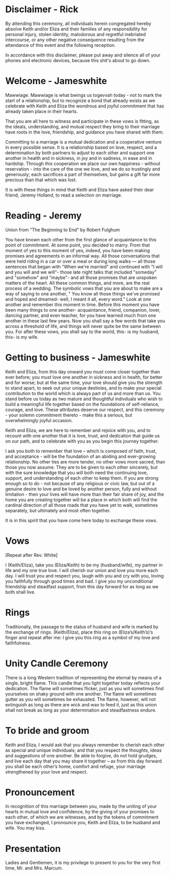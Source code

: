 # Disclaimer - Rick
By attending this ceremony, all individuals herein congregated hereby absolve Keith and/or Eliza and their families of any responsibility for personal injury, stolen identity, malodorous and regretful inebriated intercourse, or any other negative consequence resulting from the attendance of this event and the following reception.

In accordance with this disclaimer, please put away and silence all of your phones and electronic devices, because this shit's about to go down.

# Welcome - Jameswhite
Mawwiage. Mawwiage is what bwings us togevvah today - not to mark the start of a relationship, but to recognize a bond that already exists as we celebrate with Keith and Eliza the wondrous and joyful commitment that has already taken place in their hearts.

That you are all here to witness and participate in these vows is fitting, as the ideals, understanding, and mutual respect they bring to their marriage have roots in the love, friendship, and guidance you have shared with them.

Committing to a marriage is a mutual dedication and a cooperative venture in every possible sense. It is a relationship based on love, respect, and a determination by both partners to adjust to each other and support one another in health and in sickness, in joy and in sadness, in ease and in hardship. Through this cooperation we place our own happiness - without reservation - into the care of the one we love, and we do so trustingly and generously; each sacrifices a part of themselves, but gains a gift far more precious than that which was lost.

It is with these things in mind that Keith and Eliza have asked their dear friend, Jeremy Holland, to read a selection on marriage.

# Reading - Jeremy
Union from "The Beginning to End" by Robert Fulghum

You have known each other from the first glance of acquaintance to this point of commitment. At some point, you decided to marry. From that moment of yes to this moment of yes, indeed, you have been making promises and agreements in an informal way. All those conversations that were held riding in a car or over a meal or during long walks — all those sentences that began with "When we're married" and continued with "I will and you will and we will"- those late night talks that included "someday" and "somehow" and "maybe"- and all those promises that are unspoken matters of the heart. All these common things, and more, are the real process of a wedding. The symbolic vows that you are about to make are a way of saying to one another, " You know all those things we've promised and hoped and dreamed- well, I meant it all, every word." Look at one another and remember this moment in time. Before this moment you have been many things to one another- acquaintance, friend, companion, lover, dancing partner, and even teacher, for you have learned much from one another in these last few years. Now you shall say a few words that take you across a threshold of life, and things will never quite be the same between you. For after these vows, you shall say to the world, this- is my husband, this- is my wife.

# Getting to business - Jameswhite
Keith and Eliza, from this day onward you must come closer together than ever before; you must love one another in sickness and in health, for better and for worse; but at the same time, your love should give you the strength to stand apart, to seek out your unique destinies, and to make your special contribution to the world which is always part of us and more than us. You stand before us today as two mature and thoughtful indivduals who wish to build a meaningful life together based on the foundations of self-reliance, courage, and love. These attributes deserve our respect, and this ceremony - your solemn commitment thereto - make this a serious, but overwhelmingly joyful occasion.

Keith and Eliza, we are here to remember and rejoice with you, and to recount with one another that it is love, trust, and dedication that guide us on our path, and to celebrate with you as you begin this journey together.

I ask you both to remember that love – which is composed of faith, trust, and acceptance - will be the foundation of an abiding and ever-growing relationship. No other ties are more tender, no other vows more sacred, than those you now assume. They are to be given to each other sincerely, but with the sure knowledge that you will both need the continuing love, support, and understanding of each other to keep them. If you are strong enough so to do - not because of any religious or civic law, but out of a genuine desire to love and be loved by another person, fully and without limitation - then your lives will have more than their fair share of joy, and the home you are creating together will be a place in which both will find the cardinal direction of all those roads that you have yet to walk, sometimes separately, but ultimately and most often together.

It is in this spirit that you have come here today to exchange these vows.

# Vows
[Repeat after Rev. White]

I (Keith/Eliza), take you (Eliza/Keith) to be my (husband/wife), my partner in life and my one true love. I will cherish our union and love you more each day. I will trust you and respect you, laugh with you and cry with you, loving you faithfully through good times and bad. I give you my unconditional friendship and steadfast support, from this day forward for as long as we both shall live.

# Rings
Traditionally, the passage to the status of husband and wife is marked by the exchange of rings.
(Keith/Eliza), place this ring on (Eliza’s/Keith’s)’s finger and repeat after me:
I give you this ring as a symbol of my love and faithfulness.

# Unity Candle Ceremony
There is a long Western tradition of representing the eternal by means of a single, bright flame. This candle that you light together today reflects your dedication. The flame will sometimes flicker, just as you will sometimes find yourselves on shaky ground with one another. The flame will sometimes gutter as you will sometimes be exhausted. The flame, however, will not extinguish as long as there are wick and wax to feed it, just as this union shall not break as long as your determination and steadfastness endure.

# To bride and groom
Keith and Eliza, I would ask that you always remember to cherish each other as special and unique individuals; and that you respect the thoughts, ideas and suggestions of one another.  Be able to forgive, do not hold grudges, and live each day that you may share it together – as from this day forward you shall be each other’s home, comfort and refuge, your marriage strengthened by your love and respect.

# Pronouncement
In recognition of this marriage between you, made by the uniting of your hearts in mutual love and confidence, by the giving of your promises to each other, of which we are witnesses, and by the tokens of commitment you have exchanged, I pronounce you, Keith and Eliza, to be husband and wife. You may kiss.

# Presentation
Ladies and Gentlemen, it is my privilege to present to you for the very first time, Mr. and Mrs. Marcum.
